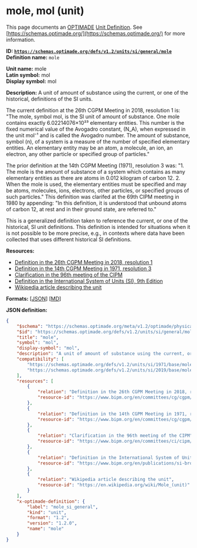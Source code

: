 # mole, mol (unit)

This page documents an [OPTIMADE](https://www.optimade.org/) [Unit Definition](https://schemas.optimade.org/#definitions). See [https://schemas.optimade.org/](https://schemas.optimade.org/) for more information.

**ID: [`https://schemas.optimade.org/defs/v1.2/units/si/general/mole`](https://schemas.optimade.org/defs/v1.2/units/si/general/mole.md)**  
**Definition name:** `mole`

**Unit name:** mole  
**Latin symbol:** mol  
**Display symbol:** mol  
  
**Description:** A unit of amount of substance using the current, or one of the historical, definitions of the SI units.

The current definition at the 26th CGPM Meeting in 2018, resolution 1 is: "The mole, symbol mol, is the SI unit of amount of substance. One mole contains exactly 6.02214076×10²³ elementary entities. This number is the fixed numerical value of the Avogadro constant, \(N_A\), when expressed in the unit mol⁻¹ and is called the Avogadro number. The amount of substance, symbol \(n\), of a system is a measure of the number of specified elementary entities. An elementary entity may be an atom, a molecule, an ion, an electron, any other particle or specified group of particles."

The prior definition at the 14th CGPM Meeting (1971), resolution 3 was: "1. The mole is the amount of substance of a system which contains as many elementary entities as there are atoms in 0.012 kilogram of carbon 12. 2. When the mole is used, the elementary entities must be specified and may be atoms, molecules, ions, electrons, other particles, or specified groups of such particles." This definition was clarifed at the 69th CIPM meeting in 1980 by appending: "In this definition, it is understood that unbound atoms of carbon 12, at rest and in their ground state, are referred to."

This is a generalized definition taken to reference the current, or one of the historical, SI unit definitions.
This definition is intended for situations when it is not possible to be more precise, e.g., in contexts where data have been collected that uses different historical SI definitions.

**Resources:**

- [Definition in the 26th CGPM Meeting in 2018, resolution 1](https://www.bipm.org/en/committees/cg/cgpm/26-2018/resolution-1)
- [Definition in the 14th CGPM Meeting in 1971, resolution 3](https://www.bipm.org/en/committees/cg/cgpm/14-1971/resolution-3)
- [Clarification in the 96th meeting of the CIPM](https://www.bipm.org/en/committees/ci/cipm/69-1980)
- [Definition in the International System of Units (SI), 9th Edition](https://www.bipm.org/en/publications/si-brochure)
- [Wikipedia article describing the unit](https://en.wikipedia.org/wiki/Mole_(unit))


**Formats:** [[JSON](mole.json)] [[MD](mole.md)]

**JSON definition:**

``` json
{
    "$schema": "https://schemas.optimade.org/meta/v1.2/optimade/physical_unit_definition.md",
    "$id": "https://schemas.optimade.org/defs/v1.2/units/si/general/mole",
    "title": "mole",
    "symbol": "mol",
    "display-symbol": "mol",
    "description": "A unit of amount of substance using the current, or one of the historical, definitions of the SI units.\n\nThe current definition at the 26th CGPM Meeting in 2018, resolution 1 is: \"The mole, symbol mol, is the SI unit of amount of substance. One mole contains exactly 6.02214076\u00d710\u00b2\u00b3 elementary entities. This number is the fixed numerical value of the Avogadro constant, \\(N_A\\), when expressed in the unit mol\u207b\u00b9 and is called the Avogadro number. The amount of substance, symbol \\(n\\), of a system is a measure of the number of specified elementary entities. An elementary entity may be an atom, a molecule, an ion, an electron, any other particle or specified group of particles.\"\n\nThe prior definition at the 14th CGPM Meeting (1971), resolution 3 was: \"1. The mole is the amount of substance of a system which contains as many elementary entities as there are atoms in 0.012 kilogram of carbon 12. 2. When the mole is used, the elementary entities must be specified and may be atoms, molecules, ions, electrons, other particles, or specified groups of such particles.\" This definition was clarifed at the 69th CIPM meeting in 1980 by appending: \"In this definition, it is understood that unbound atoms of carbon 12, at rest and in their ground state, are referred to.\"\n\nThis is a generalized definition taken to reference the current, or one of the historical, SI unit definitions.\nThis definition is intended for situations when it is not possible to be more precise, e.g., in contexts where data have been collected that uses different historical SI definitions.",
    "compatibility": [
        "https://schemas.optimade.org/defs/v1.2/units/si/1971/base/mole",
        "https://schemas.optimade.org/defs/v1.2/units/si/2019/base/mole"
    ],
    "resources": [
        {
            "relation": "Definition in the 26th CGPM Meeting in 2018, resolution 1",
            "resource-id": "https://www.bipm.org/en/committees/cg/cgpm/26-2018/resolution-1"
        },
        {
            "relation": "Definition in the 14th CGPM Meeting in 1971, resolution 3",
            "resource-id": "https://www.bipm.org/en/committees/cg/cgpm/14-1971/resolution-3"
        },
        {
            "relation": "Clarification in the 96th meeting of the CIPM",
            "resource-id": "https://www.bipm.org/en/committees/ci/cipm/69-1980"
        },
        {
            "relation": "Definition in the International System of Units (SI), 9th Edition",
            "resource-id": "https://www.bipm.org/en/publications/si-brochure"
        },
        {
            "relation": "Wikipedia article describing the unit",
            "resource-id": "https://en.wikipedia.org/wiki/Mole_(unit)"
        }
    ],
    "x-optimade-definition": {
        "label": "mole_si_general",
        "kind": "unit",
        "format": "1.2",
        "version": "1.2.0",
        "name": "mole"
    }
}
```